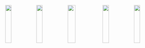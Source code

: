 <img src="readme/twitter.svg" width="19.5%" height=120><img src="readme/linkedin.svg" width="19.5%" height=120><img src="readme/logo.svg" width="22%" height=120><img src="readme/youtube.svg" width="19.5%" height=120><img src="readme/twitch.svg" width="19.5%" height=120>
